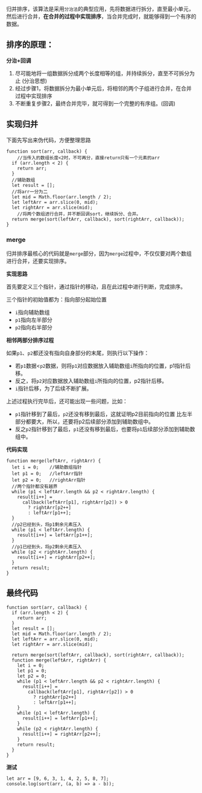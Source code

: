 归并排序，该算法是采用`分治法`的典型应用，先将数据进行拆分，直至最小单元，然后进行合并，**在合并的过程中实现排序**，当合并完成时，就能够得到一个有序的数据。

## 排序的原理：

**分治+回调**

1. 尽可能地将一组数据拆分成两个长度相等的组，并持续拆分，直至不可拆分为止 (分治思想)
2. 经过步骤1，将数据拆分为最小单元后，将相邻的两个子组进行合并，在合并过程中实现排序
3. 不断重复步骤2，最终合并完毕，就可得到一个完整的有序组。(回调)

## 实现归并

下面先写出来伪代码，方便整理思路

```
function sort(arr, callback) {
	//当传入的数组长度<2时，不可再分，直接return只有一个元素的arr
  if (arr.length < 2) {
    return arr;
  }
  //辅助数组
  let result = [];
  //将arr一分为二
  let mid = Math.floor(arr.length / 2);
  let leftArr = arr.slice(0, mid);
  let rightArr = arr.slice(mid);
	//将两个数组进行合并，并不断回调sort，继续拆分、合并。
  return merge(sort(leftArr, callback), sort(rightArr, callback));
}
```

### merge

​	归并排序最核心的代码就是`merge`部分，因为`merge`过程中，不仅仅要对两个数组进行合并，还要实现排序。

**实现思路**

首先要定义三个指针，通过指针的移动，且在此过程中进行判断，完成排序。

三个指针的初始值都为：指向部分起始位置

* `i`指向辅助数组
* `p1`指向左半部分
* `p2`指向右半部分

**相邻两部分排序过程**

如果`p1`、`p2`都还没有指向自身部分的末尾，则执行以下操作：

* 若`p1`数据<`p2`数据，则将`p1`对应数据放入辅助数组`i`所指向的位置，p1指针后移。
* 反之，将`p2`对应数据放入辅助数组`i`所指向的位置，p2指针后移。
* `i`指针后移，为了后续不断扩展。

上述过程执行完毕后，还可能出现一些问题，比如：

* `p1`指针移到了最后，`p2`还没有移到最后，这就证明p2目前指向的位置 比左半部分都要大，所以，还要将p2后续部分添加到辅助数组中。
* 反之`p2`指针移到了最后，`p1`还没有移到最后，也要将`p1`后续部分添加到辅助数组中。

**代码实现**

```
function merge(leftArr, rightArr) {
  let i = 0;	//辅助数组指针
  let p1 = 0;	//leftArr指针
  let p2 = 0;	//rightArr指针
  //两个指针都没有越界
  while (p1 < leftArr.length && p2 < rightArr.length) {
    result[i++] =
      callback(leftArr[p1], rightArr[p2]) > 0
        ? rightArr[p2++]
        : leftArr[p1++];
  }
  //p2已经到头，将p1剩余元素压入
  while (p1 < leftArr.length) {
    result[i++] = leftArr[p1++];
  }
  //p1已经到头，将p2剩余元素压入
  while (p2 < rightArr.length) {
    result[i++] = rightArr[p2++];
  }
  return result;
}
```

## 最终代码

```
function sort(arr, callback) {
  if (arr.length < 2) {
    return arr;
  }
  let result = [];
  let mid = Math.floor(arr.length / 2);
  let leftArr = arr.slice(0, mid);
  let rightArr = arr.slice(mid);

  return merge(sort(leftArr, callback), sort(rightArr, callback));
  function merge(leftArr, rightArr) {
    let i = 0;
    let p1 = 0;
    let p2 = 0;
    while (p1 < leftArr.length && p2 < rightArr.length) {
      result[i++] =
        callback(leftArr[p1], rightArr[p2]) > 0
          ? rightArr[p2++]
          : leftArr[p1++];
    }
    while (p1 < leftArr.length) {
      result[i++] = leftArr[p1++];
    }
    while (p2 < rightArr.length) {
      result[i++] = rightArr[p2++];
    }
    return result;
  }
}
```

**测试**

```
let arr = [9, 6, 3, 1, 4, 2, 5, 8, 7];
console.log(sort(arr, (a, b) => a - b));
```

